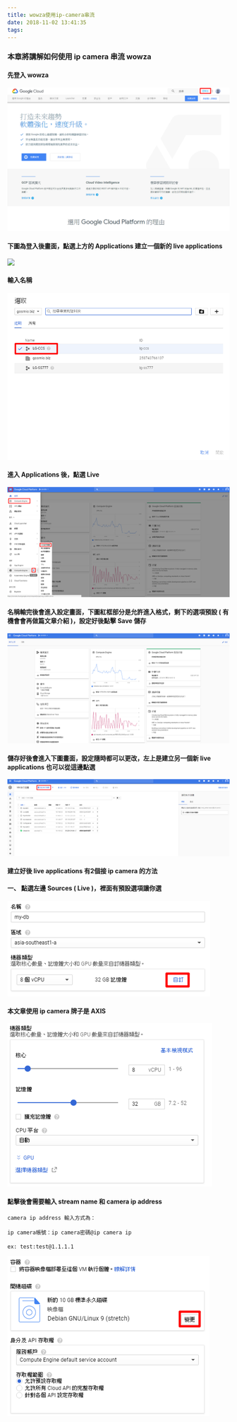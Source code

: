```yaml
---
title: wowza使用ip-camera串流
date: 2018-11-02 13:41:35
tags:
---
```


### 本章將講解如何使用 ip camera 串流 wowza

#### 先登入 wowza

![ ](images/1.png)

#### 下圖為登入後畫面，點選上方的 Applications 建立一個新的 live applications

![ ](images/2.png)

#### 輸入名稱

![ ](images/3.png)

#### 進入 Applications 後，點選 Live

![ ](images/4.png)

#### 名稱輸完後會進入設定畫面，下圖紅框部分是允許進入格式，剩下的選項預設 ( 有機會會再做篇文章介紹 )，設定好後點擊 Save 儲存

![ ](images/5.png)

#### 儲存好後會進入下圖畫面，設定隨時都可以更改，左上是建立另一個新 live applications 也可以從這邊點選

![ ](images/6.png)

#### 建立好後 live applications 有2個接 ip camera 的方法

#### 一、 點選左邊 Sources ( Live )，裡面有預設選項讓你選

![ ](images/7.png)

#### 本文章使用 ip camera 牌子是 AXIS

![ ](images/8.png)

#### 點擊後會需要輸入 stream name 和 camera ip address

```
camera ip address 輸入方式為：

ip camera帳號：ip camera密碼@ip camera ip

ex: test:test@1.1.1.1
```

![ ](images/9.png)